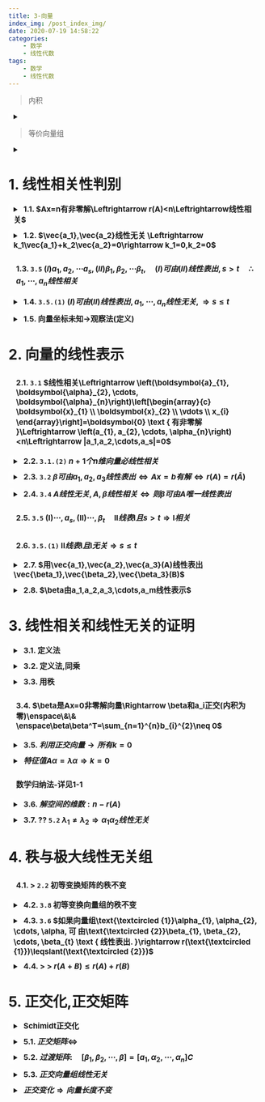 ```yaml
---
title: 3-向量
index_img: /post_index_img/
date: 2020-07-19 14:58:22
categories:
    - 数学
    - 线性代数
tags:
    - 数学
    - 线性代数
---
```


<style> summary{ outline:none; } summary h2{ display: inline; margin-left:0px !important; border-left: 0px !important; } h2{ font-size: 15px !important; border-radius: 5px !important; padding: 5px !important; background-color: #00000000 !important; border-left: solid 10px #00000000 !important; } details{ margin: 10px !important; margin-left:0px !important; border-left: solid 10px #ffffff55 !important; border-radius: 5px !important; } details summary::-webkit-details-marker { display: none !important; } </style>

> 内积

<details>
<summary></summary>

$$
\begin{aligned}
    & (\boldsymbol{\alpha}, \boldsymbol{\beta})=a_{1} b_{1}+a_{2} b_{2}+\cdots+a_{n} b_{n}=\boldsymbol{\alpha}^{\mathrm{T}} \boldsymbol{\beta}=\boldsymbol{\beta}^{\mathrm{T}} \boldsymbol{\alpha}\\
    & 
\end{aligned}
$$

</details>

> 等价向量组

<details>
<summary></summary>

$$
\begin{aligned}
    & 向量组可以相互表出\\
    & 传递性,对称性,反身性\\ 
    & 向量组和他的极大线性无关组(任意两个极大线性无关组): 等价向量组 \\
    & \Rightarrow r相同\\
    & A=BC^{-1}: AB等价向量组
\end{aligned}
$$

</details>


# 1. 线性相关性判别


<details>
<summary>

## 1.1. $Ax=n有非零解\Leftrightarrow r(A)<n\Leftrightarrow线性相关$

</summary>

$$
\begin{aligned}
&
[a_1,a_2,a_3]=\left[\begin{array}{ccc}
1 & 3 & -1 \\
0 & -2 & 1 \\
5 & 3 & t \\
2 & -4 & 3
\end{array}\right] \rightarrow\left[\begin{array}{ccc}
1 & 3 & -1 \\
0 & -2 & 1 \\
0 & -12 & t+5 \\
0 & -10 & 5
\end{array}\right] \rightarrow\left[\begin{array}{ccc}
1 & 3 & -1 \\
0 & -2 & 1 \\
0 & 0 & t-1 \\
0 & 0 & 0
\end{array}\right]
\\
    & t=1 \rightarrow r(A)=2 \rightarrow r(A)<n \rightarrow 线性相关
\end{aligned}
$$

</details>

<details>
<summary>

## 1.2. $\vec{a_1},\vec{a_2}线性无关 \Leftrightarrow k_1\vec{a_1}+k_2\vec{a_2}=0\rightarrow k_1=0,k_2=0$

</summary>

$$
\begin{aligned}
   :: \quad & 特征向量 \lambda_1,\lambda_2,\vec{a_1},\vec{a_2}\\
    & a_1,A(a_1,a_2)线性无关 \Leftrightarrow k_1a_1+k_2A(a_1+a_2)=0\rightarrow k_1=0,k_2=0 \\
  \Leftrightarrow \quad & (k_1a_1+k_2\lambda_1)a_1+k_2\lambda_2a_2=0 \Leftrightarrow 
  \left\{\begin{aligned}
k_{1}+\lambda_{1} k_{2} &=0 \\
\lambda_{2} k_{2} &=0
\end{aligned}\right. \Leftrightarrow \left|\begin{array}{ll}
1 & \lambda_{1} \\
0 & \lambda_{2}
\end{array}\right| \neq 0 \Leftrightarrow \lambda_{2} \neq 0
\end{aligned}
$$

</details>

## 1.3. `3.5` $(I)a_1,a_2,\cdots a_s,(II)\beta_1,\beta_2,\cdots \beta_t,\quad (I)可由(II)线性表出,s>t\quad \therefore a_1,\cdots, a_n 线性相关$


<details>
<summary>

## 1.4. `3.5.(1)` $(I)可由(II)线性表出, a_1,\cdots,a_n线性无关,\Rightarrow s\leqslant t$

</summary>

$$
\begin{aligned}
   ::\quad & a_1,a_2,a_3线性无关\\
    & \boldsymbol{\beta}_{1}=\boldsymbol{\alpha}_{1}+3 \boldsymbol{\alpha}_{2}, \boldsymbol{\beta}_{2}=\boldsymbol{\alpha}_{2}+\boldsymbol{\alpha}_{3}, \boldsymbol{\beta}_{3}=\boldsymbol{\alpha}_{1}-2 \alpha_{2}+5 \boldsymbol{\alpha}_{3}, \boldsymbol{\beta}_{4}=\boldsymbol{\alpha}_{1}+\boldsymbol{\alpha}_{2}+\boldsymbol{\alpha}_{3}\\
    \therefore \quad &a_1,a_2,a_3 线性表出 \beta_1,\beta_2,\beta_3,\beta_4\\
    \therefore \quad &\beta 线性相关

\end{aligned}
$$

</details>


<details>
<summary>

## 1.5. 向量坐标未知->观察法(定义)

</summary>

$$
\begin{aligned}
  ::\quad  & (a_1,a_2,a_3,a_4)线性无关 \\
    &\left(a_{1}+\alpha_{2}\right)-\left(\alpha_{2}+\alpha_{3}\right) +\left(\alpha_{3}+\alpha_{4}\right)-\left(\alpha_{4}+\alpha_{1}\right)=0\\
    \therefore \quad & \alpha_{1}+\alpha_{2}, \alpha_{2}+\alpha_{3}, \alpha_{3}+\alpha_{4}, \alpha_{4}+\alpha_{1} \text { 线性相关. }
\end{aligned}
$$

</details>


# 2. 向量的线性表示


## 2.1. `3.1` $线性相关\Leftrightarrow \left(\boldsymbol{a}_{1}, \boldsymbol{\alpha}_{2}, \cdots, \boldsymbol{\alpha}_{n}\right)\left[\begin{array}{c} \boldsymbol{x}_{1} \\ \boldsymbol{x}_{2} \\ \vdots \\ x_{i} \end{array}\right]=\boldsymbol{0} \text { 有非零解 }\Leftrightarrow \left(a_{1}, a_{2}, \cdots, \alpha_{n}\right)<n\Leftrightarrow |a_1,a_2,\cdots,a_s|=0$


<details>
<summary>

## 2.2. `3.1.(2)` $n+1个n维向量必线性相关$

</summary>

$$
\begin{aligned}
    & a_1,a_2,a_3,\beta (三维向量)必线性相关 \\
   ::\quad & \beta 不能由A线性表出,(被表出的是其他的向量)\\
   \xrightarrow[]{3.4} \quad & A线性相关\Rightarrow |A|=0
\end{aligned}
$$

---

$$
\begin{aligned}
    & \xrightarrow[]{::\alpha_1,\alpha_2,\beta_1,\beta_2三维向量}k_{1} \alpha_{1}+k_{2} a_{2}+l_{1} \beta_{1}+l_{2} \beta_{2}=0\xrightarrow[]{设}\gamma=k_{1} \alpha_{1}+k_{2} \alpha_{2}=-l_{1} \beta_{1}-l_{2} \beta_{2}\\
    & \xrightarrow[]{::l,k不全为零,a_1,a_2无关,\beta_1\beta_2无关}\gamma 不为零且可被\alpha或\beta表示
\end{aligned}
$$

</details>



<details>
<summary>

## 2.3. `3.2` $\beta 可由 a_1,a_2,a_3线性表出\Leftrightarrow Ax=b有解 \Leftrightarrow r(A)=r(\bar{A})$

</summary>

$$
\begin{aligned}
  ::\quad  & \beta=(1,2, t)^{\mathrm{T}} \text { 可由 } \boldsymbol{\alpha}_{1}=(2,1,1)^{\mathrm{T}}, \boldsymbol{\alpha}_{2}=(-1,2,7)^{\mathrm{T}}, \boldsymbol{\alpha}_{9}=(1,-1,-4)^{\mathrm{T}}\\
    & \left[\begin{array}{ccc:c}
2 & -1 & 1 & 1 \\
1 & 2 & -1 & 2 \\
1 & 7 & -4 & t
\end{array}\right] \rightarrow\left[\begin{array}{ccc:c}
1 & 2 & -1 & 2 \\
2 & -1 & 1 & 1 \\
1 & 7 & -4 & t
\end{array}\right] \rightarrow\left[\begin{array}{ccc:c}
1 & 2 & -1 & 2 \\
0 & -5 & 3 & -3 \\
0 & 0 & 0 & t-5
\end{array}\right] \\
& \text { 方程组 } A x=b \text { 有解 } \Leftrightarrow r(A)=r(\bar{A}) . \text { 可见 } t=5
\end{aligned}
$$

</details>


<details>
<summary>

## 2.4. `3.4` $A线性无关,A,\beta 线性相关 \Leftrightarrow 则\beta 可由A唯一线性表出$

</summary>

$$
\begin{aligned}
    \Rightarrow 必要性(反证)\quad& 设\beta两种不同的表示法\\
    & \boldsymbol{\beta}=x_{1} \boldsymbol{\alpha}_{1}+x_{2} \boldsymbol{\alpha}_{2}+\cdots+x_{x} \boldsymbol{\alpha}_{s},\\
    & \boldsymbol{\beta}=y_{1} \boldsymbol{\alpha}_{1}+y_{2} \boldsymbol{\alpha}_{2}+\cdots+y_{z} \boldsymbol{\alpha}_{s}\\
    & \left(x_{1}-y_{1}\right) a_{1}+\left(x_{2}-y_{2}\right) \alpha_{2}+\cdots+\left(x_{4}-y_{3}\right) \alpha_{4}=0 \\
    & x,y不全相等\Rightarrow A线性相关 \Rightarrow 矛盾\\
    \Leftarrow 充分性(反证) \quad& 设A线性相关\rightarrow l_{2} \alpha_{1}+l_{2} \alpha_{2}+\cdots+l_{,} \alpha_{2}=0 \quad (l不全为零)\\
    & \boldsymbol{\beta}=k_{1} \boldsymbol{\alpha}_{1}+k_{2} \boldsymbol{\alpha}_{2}+\cdots+k, \boldsymbol{\alpha}_{v}\\
    & \boldsymbol{\beta}=\left(k_{1}+l_{1}\right) \boldsymbol{\alpha}_{1}+\left(k_{2}+l_{2}\right) \boldsymbol{\alpha}_{2}+\cdots+\left(k_{s}+l_{s}\right) \boldsymbol{\alpha}_{s}\\
    & l不全为零\Rightarrow \beta有两种不同的表示法\Rightarrow矛盾
\end{aligned}
$$

</details>

## 2.5. `3.5` $\mathrm{(I)}\cdots ,a_s,\mathrm{(II)}\cdots,\beta_t\quad\mathrm{II}线表\mathrm{I}且s>t\Rightarrow \mathrm{I}相关$

## 2.6. `3.5.(1)` $\mathrm{II}线表\mathrm{I}且\mathrm{I}无关\Rightarrow s\leqslant t$


<details>
<summary>

## 2.7. $用\vec{a_1},\vec{a_2},\vec{a_3}(A)线性表出\vec{\beta_1},\vec{\beta_2},\vec{\beta_3}(B)$

</summary>

$$
\begin{aligned}
  :: \quad  & \text { 令 } \mathbf{M}=\left(\boldsymbol{\alpha}_{1}, \boldsymbol{\alpha}_{2}, \boldsymbol{\alpha}_{3}: \boldsymbol{\beta}_{1}, \boldsymbol{\beta}_{2}, \boldsymbol{\beta}_{3}\right), \text { 对 } \boldsymbol{M} \text { 作初等行变换 }\\
    & \boldsymbol{M}=\left[\begin{array}{llllll}
1 & 0 & 1 & 1 & 1 & 3 \\
0 & 1 & 3 & 1 & 2 & 4 \\
1 & 1 & 5 & 1 & 3 & 5
\end{array}\right] \rightarrow\left[\begin{array}{llllll}
1 & 0 & 0 & 2 & 1 & 5 \\
0 & 1 & 0 & 4 & 2 & 10 \\
0 & 0 & 1 & -1 & 0 & -2
\end{array}\right]\\
& A^{-1}A=A^{-1}B\rightarrow E=A^{-1}B\rightarrow A=AA^{-1}B\\
\Rightarrow \quad& \boldsymbol{\beta}_{1}=2 \boldsymbol{\alpha}_{1}+4 \boldsymbol{\alpha}_{2}-\boldsymbol{\alpha}_{3}, \boldsymbol{\beta}_{2}=\boldsymbol{\alpha}_{1}+2 \boldsymbol{\alpha}_{2}, \boldsymbol{\beta}_{3}=5 \boldsymbol{\alpha}_{1}+10 \boldsymbol{\alpha}_{2}-2 \boldsymbol{\alpha}_{3}
\end{aligned}
$$

</details>


<details>
<summary>

## 2.8. $\beta由a_1,a_2,a_3,\cdots,a_m线性表示$

</summary>

$$
\begin{aligned}
   设 \quad & \beta=k_1a_1+k_2a_2+\cdots+k_{m}a_{m}\\
    & 
\end{aligned}
$$

</details>

# 3. 线性相关和线性无关的证明


<details>
<summary>

## 3.1. 定义法

</summary>

$$
\begin{aligned}
    & \left(a_{1}-a_{2}\right)+\left(a_{2}-a_{3}\right)+\cdots+\left(a_{n-1}-a_{n}\right)+\left(a_{n}-a_{1}\right)=0\\
    & 组合系数 1,1, \cdots., 1 不全为 0.\Rightarrow 线性相关\\
\end{aligned}
$$

---

$$
\begin{aligned}
   ::\quad & a_1,a_2,\cdots,a_n 线性无关\\
    & 设  \quad k_{1}\left(\alpha_{1}-\alpha_{2}\right)+k_{2}\left(a_{2}-\alpha_{3}\right)+\cdots+k_{n-1}\left(\alpha_{n-1}-\alpha_{n}\right)=0 \\
    & 即  \quad k_{1} a_{1}+\left(-k_{1}+k_{2}\right) \alpha_{2}+\cdots+\left(-k_{n-2}+k_{n-1}\right) \alpha_{n-1}-k_{\alpha-1} \alpha_{n}=0 \\
    & \left\{\begin{array}{cc}
k_{1} & =0 \\
-k_{1}+k_{2} & =0 \\
\vdots & \vdots \\
-k_{n-2}+k_{n-1} & =0 \\
k_{n-1} & =0
\end{array}\right.\\
& k_{1}=0, k_{2}=0, \cdots, k_{n-1}=0 \quad \Rightarrow \quad 线性无关
\end{aligned}
$$

---

$$
\begin{aligned}
    & \left\{\begin{array}{l}
2 k_{1}+k_{3}=0 \\
3 k_{1}+k_{2}-k_{3}=0 \\
-k_{2}+k_{3}=0
\end{array}\right.\\
    & \left|\begin{array}{ccc}
2 & 0 & 1 \\
3 & 1 & -1 \\
0 & -1 & 1
\end{array}\right|=\left|\begin{array}{ccc}
2 & 0 & 1 \\
3 & 1 & 0 \\
0 & -1 & 0
\end{array}\right|=-3 \neq 0 \quad \therefore \quad 只有零解 \quad \therefore \quad 线性无关
\end{aligned}
$$

</details>


<details>
<summary>

## 3.2. 定义法,同乘

</summary>

$$
\begin{aligned}
   :: \quad & AB=E\quad\quad?B列向量线性无关\\
    &\left(\beta_{1}, \beta_{2}, \cdots, \beta_{n}\right)\left[\begin{array}{c}
x_{1} \\
x_{2} \\
\vdots \\
x_{n}
\end{array}\right]=0\quad\Rightarrow\quad 即Bx=0 \quad\Rightarrow\quad ABx=0 \quad\Rightarrow\quad Ex=0 \quad\Rightarrow\quad x=0\\
\end{aligned}
$$

</details>


<details>
<summary>

## 3.3. 用秩

</summary>

$$
\begin{aligned}
    & \left[\boldsymbol{a}_{1}-\boldsymbol{\alpha}_{2}, \boldsymbol{\alpha}_{2}-\boldsymbol{\alpha}_{3}, \cdots, \boldsymbol{\alpha}_{n-1}-\boldsymbol{\alpha}_{n}, \boldsymbol{\alpha}_{n}-\boldsymbol{\alpha}_{1}\right]=\left[\boldsymbol{\alpha}_{1}, \boldsymbol{\alpha}_{2}, \cdots, \boldsymbol{\alpha}_{n}\right]\left[\begin{array}{ccccc}
1 & 0 & \cdots & 0 & -1 \\
-1 & 1 & \cdots & 0 & 0 \\
0 & -1 & \cdots & 0 & 0 \\
\vdots & \vdots & & \vdots & \vdots \\
0 & 0 & \cdots & 1 & 0 \\
0 & 0 & \cdots & -1 & 1
\end{array}\right]\\
    & a_1,\cdots,a_n线性无关\Rightarrow [a_1,\cdots,a_{n}]可逆 ,且\left|\begin{array}{cccccc}
1 & 0 & \cdots & 0 & -1 \\
-1 & 1 & \cdots & 0 & 0 \\
0 & -1 & \cdots & 0 & 0 \\
\vdots & \vdots & & \vdots & \vdots \\
0 & 0 & \cdots & 1 & 0 \\
0 & 0 & \cdots & -1 & 1
\end{array}\right|=0 \quad \text { 即 } r(\boldsymbol{A})<n\\
\Rightarrow \quad &r\left[a_{1}-\alpha_{2}, \alpha_{2}-\alpha_{3}, \cdots, \alpha_{n}-\alpha_{1}\right]=r(A)<n \Rightarrow 线性相关
\end{aligned}
$$
---
$$
\begin{aligned}
    & \left[\boldsymbol{a}_{1}-\boldsymbol{\alpha}_{2}, \boldsymbol{\alpha}_{2}-\boldsymbol{\alpha}_{3}, \ldots, \boldsymbol{\alpha}_{n-1}-\boldsymbol{\alpha}_{n}\right]=\left[\boldsymbol{\alpha}_{1}, \boldsymbol{\alpha}_{2}, \ldots, \boldsymbol{\alpha}_{n}\right]\left[\begin{array}{cccc}
1 & 0 & \cdots & 0 \\
-1 & 1 & \cdots & 0 \\
0 & -1 & \cdots & 0 \\
\vdots & \vdots & & \vdots \\
0 & 0 & \cdots & 1 \\
0 & 0 & \cdots & -1
\end{array}\right]\\
    & \boldsymbol{A}_{1}=\left[\begin{array}{cccc}
1 & 0 & \cdots & 0 \\
-1 & 1 & \cdots & 0 \\
0 & -1 & \cdots & 0 \\
\vdots & \vdots & & \vdots \\
0 & 0 & \cdots & 1 \\
0 & 0 & \cdots & -1
\end{array}\right] \text { 是秩为 } n-1 \text { 的 } n \times(n-1) \text { 矩阵 }\\
\therefore \quad& r\left[a_{1}-a_{2}, a_{2}-a_{3}, \cdots, a_{n-1}-a_{n}\right]=r\left(A_{1}\right)=n-1 \quad \therefore \quad 线性无关
\end{aligned}
$$

---

$$
\begin{aligned}
   ::\quad & AB=E\\
    & r(B)\geqslant r(AB)=r(E)=n \quad\therefore\quad线性无关
\end{aligned}
$$

</details>


## 3.4. $\beta是Ax=0非零解向量\Rightarrow \beta和a_i正交(内积为零)\enspace\&\& \enspace\beta\beta^T=\sum_{n=1}^{n}b_{i}^{2}\neq 0$



<details>
<summary>

## 3.5. $利用正交向量\rightarrow 所有k=0$

</summary>

$$
\begin{aligned}
   ::\quad & Ax=0,\enspace A行向量组(a_1,\cdots,a_{m})无关,\beta一个非零解,??A,\beta无关\\
    & k_{0} \boldsymbol{\beta}+k_{1} \boldsymbol{\alpha}_{1}+k_{2} \boldsymbol{\alpha}_{2}+\cdots+k_{m} \boldsymbol{\alpha}_{m}=0\\
    & k_{0} \boldsymbol{\beta} \boldsymbol{\beta}^{\mathrm{T}}+k_{1} \boldsymbol{\alpha}_{1} \boldsymbol{\beta}^{\mathrm{T}}+k_{2} \boldsymbol{\alpha}_{2} \boldsymbol{\beta}^{\mathrm{T}}+\cdots+k_{m} \boldsymbol{\alpha}_{m} \boldsymbol{\beta}^{\mathrm{T}}=\mathbf{0}\\
  \xrightarrow[]{\boldsymbol{\alpha}_{i} \boldsymbol{\beta}^{\mathrm{T}}=0} \quad & k_{0} \boldsymbol{\beta} \boldsymbol{\beta}^{\mathrm{T}}=0, \quad k_{0}=0 \rightarrow k=0 \Rightarrow 无关
\end{aligned}
$$

---

$$
\begin{aligned}
    & \lambda_{1} \boldsymbol{\alpha}_{1}+\lambda_{2} \boldsymbol{\alpha}_{2}+\cdots+\lambda_{m} \boldsymbol{\alpha}_{m}=\mathbf{0}\\
&用 \boldsymbol{\alpha}_{i}^{\mathrm{T}}(i=1,2, \cdots, m) 左乘上式两端，当 j \neq i 时， \boldsymbol{\alpha}_{i}^{\mathrm{T}} \boldsymbol{\alpha}_{j}=0, 故得\\
&\lambda_{i} \boldsymbol{\alpha}_{i}^{\mathrm{T}} \boldsymbol{\alpha}_{i}=0(i=1,2, \cdots, m)\\
&因 \boldsymbol{\alpha}_{i} \neq \mathbf{0}(i=1,2, \cdots, m), 故 \boldsymbol{\alpha}_{i}^{\mathrm{T}} \boldsymbol{\alpha}_{i} \neq 0, 从而必有 \lambda_{i}=0(i=1,2, \cdots, m), 于是向量组\\
&\boldsymbol{\alpha}_{1}, \boldsymbol{\alpha}_{2}, \cdots, \boldsymbol{\alpha}_{m} 线性无关.
\end{aligned}
$$

</details>



<details>
<summary>

## $特征值A\alpha=\lambda\alpha\Rightarrow k=0$

</summary>

$$
\begin{aligned}
  ::\quad  & \text{\textcircled {1}}\quad x_{1} \boldsymbol{\alpha}_{1}+x_{2} \boldsymbol{\alpha}_{2}+\cdots+x_{k-1} \boldsymbol{\alpha}_{k-1}+x_{k} \boldsymbol{\alpha}_{k}=0\\
   左乘A\quad & \text{\textcircled {2}}\quad x_{1} A \boldsymbol{\alpha}_{1}+x_{2} A \boldsymbol{\alpha}_{2}+\cdots+x_{k-1} A \boldsymbol{\alpha}_{k-1}+x_{k} A \boldsymbol{\alpha}_{k}=0\\
   \xrightarrow[]{\text{\textcircled {2}}-\lambda_{k}\text{\textcircled {1}}}\quad & x_{1}\left(\lambda_{1}-\lambda_{k}\right) \boldsymbol{\alpha}_{1}+x_{2}\left(\lambda_{2}-\lambda_{k}\right) \boldsymbol{\alpha}_{2}+\cdots+x_{k-1}\left(\lambda_{k-1}-\lambda_{k}\right) \boldsymbol{\alpha}_{k-1}=0\\
   \xrightarrow[]{\lambda_{i}\neq \lambda_{k}}\quad&a_1\cdots,k_{k-1}无关\Rightarrow系数(x_{i}(\lambda_{i}-\lambda_{k}))=0\Rightarrow x_{i}=0
\end{aligned}
$$

</details>

## 数学归纳法-详见1-1


<details>
<summary>

## 3.6. $解空间的维数:n-r(A)$

</summary>

$$
\begin{aligned}
    & n维\enspace a_1,a_2,\cdots,a_{n-1},\enspace无关,\enspace与\beta_1,\beta_2正交\quad??\quad \beta相关\\
    & \boldsymbol{A}=\left[\begin{array}{c}
\boldsymbol{a}_{1}^{\mathrm{T}} \\
\boldsymbol{a}_{2}^{\mathrm{T}} \\
\vdots \\
\boldsymbol{\alpha}_{n-1}^{\mathrm{T}}
\end{array}\right],A\beta_1=0,A\beta_2=0\therefore\beta是Ax=0的两个解\\
& r(A)=n-1,基础解系的维度=n-r(A)=1 \therefore \beta_1,\beta_2相关
\end{aligned}
$$

</details>


<details>
<summary>

## 3.7. ?? `5.2` $\lambda_1\neq \lambda_2\Rightarrow \alpha_1\alpha_2线性无关$

</summary>

$$
\tag{1}设\quad  k_1\alpha_1+k_2\alpha_2=0 \\
$$
$$
\tag{2}  k_1A\alpha_1+k_2A\alpha_2=0\Rightarrow\quad  k_1\lambda_1\alpha_1+k_2\lambda_2\alpha_2=0
$$
$$
\tag{3}(1)\times\lambda_1-(2) \quad \Rightarrow \quad k_1(\lambda_1-\lambda_2)\alpha_1=0
$$
$$
\begin{aligned}
    & 特征向量不为零,\lambda_1\neq \lambda_2 \quad \Rightarrow \quad k_1=0 \\
   \Rightarrow \quad & k_2\alpha_2=0 \quad\Rightarrow\quad k_2=0
\end{aligned}
$$

</details>


# 4. 秩与极大线性无关组

## 4.1. > `2.2` 初等变换矩阵的秩不变


<details>
<summary>

## 4.2. `3.8` 初等变换向量组的秩不变

</summary>

$$
\begin{aligned}
    & \text { 设 } \alpha_{4}=l_{1} \alpha_{1}+l_{2} \alpha_{2}+l_{3} a_{3}\\
    &(\alpha_1,\alpha_2,\alpha_3,\alpha_5)\xrightarrow[
        \begin{aligned}
            & l_2c_2+c_4\\
            & l_3c_3+c_4
        \end{aligned}
    ]{l_1c_1+c_4} (\alpha_1,\alpha_2,\alpha_3,\alpha_5+l_1\alpha_1+l_2\alpha_2+l_3\alpha_3)\\
    即 \quad&\left(\alpha_{1}, \alpha_{2}, \alpha_{3}, \alpha_{5}\right) \stackrel{\text { 列变换 }}{\longrightarrow}\left(\boldsymbol{\alpha}_{1}, \boldsymbol{\alpha}_{2}, \boldsymbol{\alpha}_{3}, \boldsymbol{\alpha}_{5}+\boldsymbol{\alpha}_{4}\right)\\
    &r\left(a_{1}, \alpha_{2}, \alpha_{3}, \alpha_{5}+\alpha_{4}\right)=r\left(\alpha_{1}, \alpha_{2}, \alpha_{3}, \alpha_{5}\right)=4
\end{aligned}
$$

</details>


<details>
<summary>

## 4.3. `3.6` $如果向量组\text{\textcircled {1}}\alpha_{1}, \alpha_{2}, \cdots, \alpha,  可 由\text{\textcircled {2}}\beta_{1}, \beta_{2}, \cdots, \beta_{t} \text { 线性表出. }\rightarrow r(\text{\textcircled {1}})\leqslant(\text{\textcircled {2}})$

</summary>

$$
\begin{aligned}
   证明::\quad & A极大线性无关组: A_s \quad B极大线性无关组: B_s
   \\&A线表A_s,B线表A,B_s线表B\\
   \Rightarrow\quad & B_s线表A_s\xrightarrow[]{A_s无关+3.3.(1)}r(A_s)\leqslant r(B_s)
\end{aligned}
$$

---

$$
\begin{aligned}
   证明::\quad & \Leftrightarrow 方程组 \left(\boldsymbol{\beta}_{1}, \boldsymbol{\beta}_{2}, \cdots, \boldsymbol{\beta}_{t}\right) \boldsymbol{x}=\boldsymbol{\alpha}_{1},\left(\boldsymbol{\beta}_{1}, \boldsymbol{\beta}_{2}, \cdots, \boldsymbol{\beta}_{i}\right) \boldsymbol{x}=\boldsymbol{\alpha}_{2}, \cdots\left(\boldsymbol{\beta}_{1}, \boldsymbol{\beta}_{2}, \cdots, \boldsymbol{\beta}_{t}\right) \boldsymbol{x}=\boldsymbol{\alpha}, 都有解\\
&\Leftrightarrow 矩阵方 程\left(\boldsymbol{\beta}_{1}, \boldsymbol{\beta}_{2}, \cdots, \boldsymbol{\beta}_{i}\right) \boldsymbol{X}=\left(\boldsymbol{\alpha}_{1}, \boldsymbol{\alpha}_{2}, \cdots, \boldsymbol{\alpha}_{i}\right) 有解\\
&\begin{aligned} \Leftrightarrow r\left(\boldsymbol{\beta}_{1}, \boldsymbol{\beta}_{2}, \cdots, \boldsymbol{\beta}_{t}\right)=r\left(\boldsymbol{\beta}_{1}, \boldsymbol{\beta}_{2}, \cdots, \boldsymbol{\beta}_{t}, \boldsymbol{\alpha}_{1}, \boldsymbol{\alpha}_{2}, \cdots, \boldsymbol{\alpha}_{s}\right) & \\ \therefore r\left(\boldsymbol{\alpha}_{1}, \boldsymbol{\alpha}_{2}, \cdots, \boldsymbol{\alpha}_{t}\right) \leqslant r\left(\boldsymbol{\beta}_{1}, \boldsymbol{\beta}_{2}, \cdots, \boldsymbol{\beta}_{t}\right) \end{aligned}\\
&即 r(\mathrm{I}) \leqslant r(\mathrm{II})
\end{aligned}
$$

</details>


<details>
<summary>

## 4.4. > > $r(A+B)\leqslant r(A)+r(B)$

</summary>

$$
\begin{aligned}
    & A极大线性无关组:A_s \quad B极大线性无关组: B_s\\\hdashline
    & A_s线表A,B_s线表B \\
    & A+B(\alpha_k+\beta_k)可由A_s,B_s线表\\
  \xrightarrow[]{3.6}  & r(A+B)\leqslant r(A)+r(B)
\end{aligned}
$$

</details>

# 5. 正交化,正交矩阵


<details> 
<summary>

## Schimidt正交化

</summary>

$$
\begin{aligned}
   & \begin{aligned}
 \boldsymbol{\beta}_{1} & = \boldsymbol{\alpha}_{1} \\
\boldsymbol{\beta}_{2} & = \boldsymbol{\alpha}_{2}-\frac{\left(\boldsymbol{a}_{2}, \boldsymbol{\beta}_{1}\right)}{\left(\boldsymbol{\beta}_{1}, \boldsymbol{\beta}_{1}\right)} \boldsymbol{\beta}_{1} \\
\boldsymbol{\beta}_{3} & = \boldsymbol{\alpha}_{3}-\frac{\left(\boldsymbol{a}_{3}, \boldsymbol{\beta}_{1}\right)}{\left(\boldsymbol{\beta}_{1}, \boldsymbol{\beta}_{1}\right)} \beta_{1}-\frac{\left(\boldsymbol{a}_{3}, \boldsymbol{\beta}_{2}\right)}{\left(\boldsymbol{\beta}_{2}, \boldsymbol{\beta}_{2}\right)} \boldsymbol{\beta}_{2}
\end{aligned}\\
正交规范向量组(规范正交基):~~~~& \gamma_{1}=\frac{\beta_{1}}{\left|\beta_{1}\right|}, \gamma_{2}=\frac{\beta_{2}}{|\beta|}, \gamma_{3}=\frac{\beta_{3}}{|\beta|}
\end{aligned}
$$

</details>


<details>
<summary>

## 5.1. $正交矩阵\Leftrightarrow$

</summary>

$$
\begin{aligned}
   \Leftrightarrow \quad &两两相交 AA^{T}=A^{T}A=E\\
   \Leftrightarrow \quad &A^{T}=A^{-1}\\
   \Leftrightarrow \quad &|A|=1/-1 \Rightarrow ||a_i||=1 \\
   \Leftrightarrow \quad &行/列向量组是 R^{n}的一个规范正交基\\
   \Leftrightarrow \quad &A,B是正交阵\Rightarrow AB是正交阵
\end{aligned}
$$

</details>


<details>
<summary>

## 5.2. $过渡矩阵: \quad\left[\beta_{1}, \beta_{2}, \cdots, \beta\right]=\left[a_{1}, \alpha_{2}, \cdots, \alpha_{n}\right] C$

</summary>

$$ \begin{aligned} & \boldsymbol{\xi}=\left[\begin{array}{l} \boldsymbol{a}_{1}, \boldsymbol{\alpha}_{2}, \boldsymbol{\alpha}_{3} \end{array}\right]\left[\begin{array}{l} x_{1} \\ \dot{x}_{2} \\ x_{3} \end{array}\right]=\left[\boldsymbol{\beta}_{1}, \boldsymbol{\beta}_{2}, \boldsymbol{\beta}_{3}\right]\left[\begin{array}{l} 1 \\ 2 \\ 0 \end{array}\right]\\ & \left[\begin{array}{l} x_{1} \\ x_{2} \\ x_{3} \end{array}\right]=\left[\boldsymbol{\alpha}_{1}, \boldsymbol{\alpha}_{2}, \boldsymbol{\alpha}_{3}\right]^{-1}\left[\boldsymbol{\beta}_{1}, \boldsymbol{\beta}_{2}, \boldsymbol{\beta}_{3}\right]=C\left[\begin{array}{l} 1 \\ 2 \\ 0 \end{array}\right]=\left[\begin{array}{ccc} 1 & 0 & 0 \\ 1 & 1 & 1 \\ 1 & 1 & -1 \end{array}\right]\left[\begin{array}{l} 1 \\ 2 \\ 0 \end{array}\right]=\left[\begin{array}{l} 1 \\ 3 \\ 3 \end{array}\right] \end{aligned}
$$
---
$$
\begin{aligned}
   ::\quad & \alpha:R^{3}一个基,\beta可由\alpha线表,??\beta是一组基\\
    & \begin{aligned}
\left(\boldsymbol{\beta}_{1}, \boldsymbol{\beta}_{2}, \boldsymbol{\beta}_{3}\right) &=\left(2 \boldsymbol{\alpha}_{1}+2 k \boldsymbol{\alpha}_{3}, 2 \boldsymbol{\alpha}_{2}, \boldsymbol{\alpha}_{1}+(k+1) \boldsymbol{\alpha}_{3}\right) \\
&=\left(\boldsymbol{\alpha}_{1}, \boldsymbol{\alpha}_{2}, \boldsymbol{\alpha}_{3}\right)\left[\begin{array}{lll}
2 & 0 & 1 \\
0 & 2 & 0 \\
2 k & 0 & k+1
\end{array}\right]
\end{aligned}\\
&\left|\begin{array}{ccc}
2 & 0 & 1 \\
0 & 2 & 0 \\
2 k & 0 & k+1
\end{array}\right|=2\left|\begin{array}{cc}
2 & 1 \\
2 k & k+1
\end{array}\right|=4 \neq 0\\
\xrightarrow[]{2.3} \quad&r\left(\boldsymbol{\beta}_{1}, \boldsymbol{\beta}_{2}, \boldsymbol{\beta}_{3}\right)=r\left(\boldsymbol{\alpha}_{1}, \boldsymbol{\alpha}_{2}, \boldsymbol{\alpha}_{3}\right)=3, \text { 即 } \boldsymbol{\beta}_{1}, \boldsymbol{\beta}_{2}, \boldsymbol{\beta}_{3} \text { 是 } \mathbf{R}^{3} \text { 的一组基. }
\end{aligned}
$$
</details>


<details>
<summary>

## 5.3. $正交向量组线性无关$

</summary>

证明见 本-3-利用向量

</details>


<details>
<summary>

## $正交变化\Rightarrow 向量长度不变$

</summary>

$$
\begin{aligned}
正交变换: \enspace&y=Px\\
    & \|y\|=\sqrt{y^{\mathrm{T}} y}=\sqrt{x^{\mathrm{T}} P^{\mathrm{T}} P x}=\sqrt{x^{\mathrm{T}} x}=\|x\|\\
\end{aligned}
$$

</details>